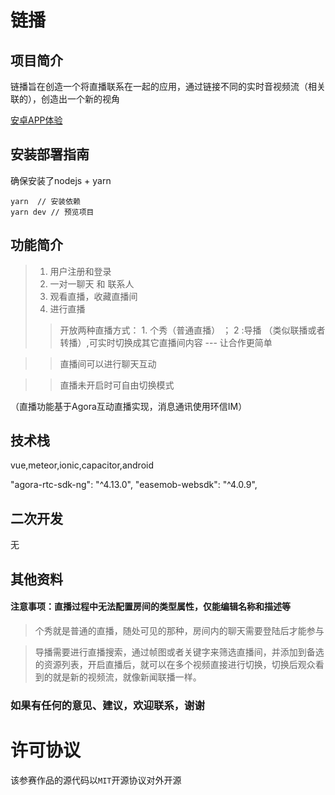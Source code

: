 
#  链播

## 项目简介
链播旨在创造一个将直播联系在一起的应用，通过链接不同的实时音视频流（相关联的），创造出一个新的视角

[安卓APP体验](https://agc-storage-drcn.platform.dbankcloud.cn/v0/assets-resume-yuhj-fun-k3zh7/livelink.14.apk?token=b680b45f-5f7f-4b07-bb42-b01d4b542aaf)

## 安装部署指南
确保安装了nodejs + yarn

```
yarn  // 安装依赖
yarn dev // 预览项目

```


## 功能简介
> 1. 用户注册和登录
> 2. 一对一聊天 和 联系人
> 3. 观看直播，收藏直播间
> 4. 进行直播
>> 开放两种直播方式： 1. 个秀（普通直播） ； 2 :导播 （类似联播或者转播）,可实时切换成其它直播间内容 --- 让合作更简单

>> 直播间可以进行聊天互动

>> 直播未开启时可自由切换模式

（直播功能基于Agora互动直播实现，消息通讯使用环信IM）


## 技术栈
vue,meteor,ionic,capacitor,android

"agora-rtc-sdk-ng": "^4.13.0",
"easemob-websdk": "^4.0.9",


## 二次开发
无


## 其他资料
 
#### 注意事项：直播过程中无法配置房间的类型属性，仅能编辑名称和描述等

> 个秀就是普通的直播，随处可见的那种，房间内的聊天需要登陆后才能参与

> 导播需要进行直播搜索，通过帧图或者关键字来筛选直播间，并添加到备选的资源列表，开启直播后，就可以在多个视频直接进行切换，切换后观众看到的就是新的视频流，就像新闻联播一样。

### 如果有任何的意见、建议，欢迎联系，谢谢


# 许可协议

该参赛作品的源代码以`MIT`开源协议对外开源
